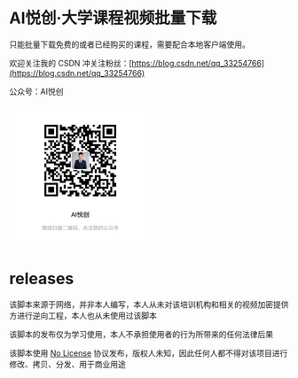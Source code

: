 # AI悦创·大学课程视频批量下载

只能批量下载免费的或者已经购买的课程，需要配合本地客户端使用。

欢迎关注我的 CSDN 冲关注粉丝：[https://blog.csdn.net/qq_33254766](https://blog.csdn.net/qq_33254766)

公众号：AI悦创

<img src="README.assets/IMG_2904.JPG" alt="IMG_2904" style="zoom:25%;" />

# releases



该脚本来源于网络，并非本人编写，本人从未对该培训机构和相关的视频加密提供方进行逆向工程，本人也从未使用过该脚本

该脚本的发布仅为学习使用，本人不承担使用者的行为所带来的任何法律后果

该脚本使用 [No License](https://choosealicense.com/no-permission/) 协议发布，版权人未知，因此任何人都不得对该项目进行修改、拷贝、分发、用于商业用途
